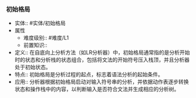###  初始格局 
- 实体:: #实体/初始格局 
- 属性
	- 难度级别:: #难度/L1 
	- 前置知识::
- 定义::  在自底向上分析方法（如LR分析器）中，初始格局通常指的是分析开始时的状态和分析栈的状态组合，包括将文法的开始符号压入栈顶，并且分析器处于初始状态。
- 特点:: 初始格局是分析过程的起点，标志着语法分析的起始条件。
- 应用:: 分析器根据初始格局启动对输入符号串的分析，并依据动作表逐步转换状态和操作栈中的内容，以判断输入是否符合文法并生成相应的分析树。